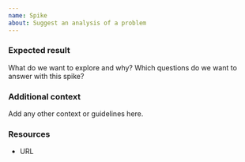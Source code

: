 ```yaml
---
name: Spike
about: Suggest an analysis of a problem
---
```


### Expected result

What do we want to explore and why? Which questions do we want to answer with this spike?

### Additional context

Add any other context or guidelines here.

### Resources

- URL
